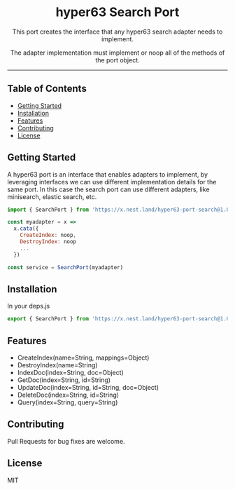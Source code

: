<h1 align="center">hyper63 Search Port</h1>
<p align="center">
This port creates the interface that any hyper63 search adapter needs to implement.
</p>
<p align="center">
The adapter implementation must implement or noop all of the methods of the port object.
</p>

---

## Table of Contents

- [Getting Started](#getting-started)
- [Installation](#installation)
- [Features](#features)
- [Contributing](#contributing)
- [License](#license)

## Getting Started

A hyper63 port is an interface that enables adapters to implement, by leveraging interfaces we can 
use different implementation details for the same port. In this case the search port can use different
adapters, like minisearch, elastic search, etc. 

``` js
import { SearchPort } from 'https://x.nest.land/hyper63-port-search@1.0.0/mod.js'

const myadapter = x =>
  x.cata({
    CreateIndex: noop,
    DestroyIndex: noop
    ...
  })

const service = SearchPort(myadapter)

```

## Installation

In your deps.js

``` js
export { SearchPort } from 'https://x.nest.land/hyper63-port-search@1.0.0/mod.js'

```


## Features

* CreateIndex(name=String, mappings=Object)
* DestroyIndex(name=String)
* IndexDoc(index=String, doc=Object)
* GetDoc(index=String, id=String)
* UpdateDoc(index=String, id=String, doc=Object)
* DeleteDoc(index=String, id=String)
* Query(index=String, query=String)

## Contributing

Pull Requests for bug fixes are welcome.

## License

MIT


